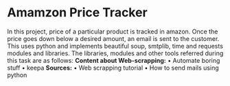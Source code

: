 # Amamzon Price Tracker
In this project, price of a particular product is tracked in amazon. Once the price goes down below a desired amount, an email is sent to the customer.
This uses python and implements beautiful soup, smtplib, time and requests modules and libraries. The libraries, modules and other tools referred during this task are as follows:
**Content about Web-scrapping:**
•	Automate boring stuff
•	keepa
**Sources:**
•	Web scrapping tutorial
•	How to send mails using python 


